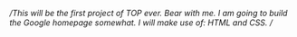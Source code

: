 */This will be the first project of TOP ever. Bear with me. I am going to build the Google homepage somewhat. I will make use of: HTML and CSS. /* 
